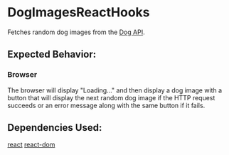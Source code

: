 # DogImagesReactHooks

Fetches random dog images from the [Dog API](https://dog.ceo/dog-api/).

## Expected Behavior:

### Browser

The browser will display "Loading..." and then display a dog image with a button that will display the next random dog image if the HTTP request succeeds or an error message along with the same button if it fails.

## Dependencies Used:

[react](https://www.npmjs.com/package/react)
[react-dom](https://www.npmjs.com/package/react-dom)
